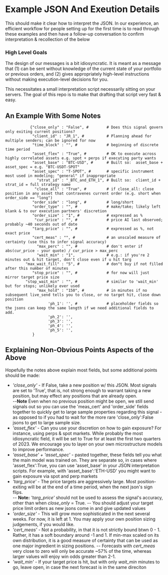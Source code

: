 # Example JSON And Exeution Details

This should make it clear how to interpret the JSON.  In our experience, an efficient workflow for people setting up for the first time is to read through these examples and then have a follow-up conversation to confirm interpretation & recollection of the below

### High Level Goals

The design of our messages is a bit idiosyncratic.  It is meant as a message that (1) can be sent without knowledge of the current state of your portfolio or previous orders, and (2) gives appropriately high-level instructions without making execution-level decisions for you.  

This necessitates a small interpretation script necessarily sitting on your servers.  The goal of this repo is to make that drafting that script very fast & easy.

## An Example With Some Notes

```
           {"close_only" : "False", #        # Does this signal govern only exiting current positions?
            "client_id" : "JR_1", #          # Planning ahead for multiple senders; can be ignored for now
            "time_block" : "", #             # beginning of discrete time period  
            "asset_flex" : "True", #         # OK to execute across highly correlated assets e.g. spot + perps if executing party wants
            "asset_base" : "BTC-USD", #      # Built so:  asset_base + asset_spec = e.g. "BTC-USDT-SPOT" 
            "asset_spec" : "T-SPOT", #       # specific instrument most used in modeling; "general" if inappropriate
              "strat_id" : "_BTC_and_ETH_1", # Built so:  client_id + strat_id = full strategy name 
             "close_all" : "True", #         # if close_all: close position in any asset that contravenes current order (e.g. short when order_side == "long")     
            "order_side" : "long", #         # long/short 
            "order_type" : "", #             # make/take; likely left blank & to our execution partners' discretion
            "order_size" : "1", #            # expressed as %
             "cur_price" : "", #             # price AI last observed; probably ~40 seconds out of date
            "targ_price" : "", #             # expressed as %, not exact price 
            "cert_meas" : "", #              # an unscaled measure of certainty (use this to infer signal accuracy)  
              "max_perc" : "", #             # don't enter if abs(cur_price - your quote) / cur_price > max_perc
              "wait_min" : "1",              # e.g.: if you're 2 minutes out & hit target, don't close even if u hit targ  
         "max_wait_fill" : "5", #            # don"t buy if not filled after this number of minutes
            "stop_price" : "", #             # for now will just mirror target price size
         "stop_wait_min" : "", #             # similar to 'wait_min' but for stops; unlikely ever used
              "max_hold" : "150", #          # in minutes if no subsequent live_send tells you to close, or no target hit, close down position
                   'ph_1': '', #             # placeholder fields so the jsons can keep the same length if we need additional fields to add.
                   'ph_2': '',
                   'ph_3': '',
                   'ph_4': '',
                   'ph_5': '',
            }
```

## Explaining Non-Obvious Points Aspects of the Above

Hopefully the notes above explain most fields, but some additional points should be made:

- *'close_only'* - If False, take a new position w/ this JSON.  Most signals are set to 'True', that is, not strong enough to warrant taking a new position, but may effect any positions that are already open.  
--**Note**  Even when no previous position might be open, we still send signals out so you can use the 'meas_cert' and 'order_side' fields together to quickly get to large sample properties regarding this signal - as opposed to if you had to wait for the more rare 'close_only':False jsons to get to large sample size.  
- *'asset_flex'* - Can you use your discretion on how to gain exposure?  For instance, using perps & spot markets.  While probably the most idiosyncratic field, it will be set to True for at least the first two quarters of 2023.  We encourage you to layer on your own microstructure models to improve performance.  
- *'asset_base' + 'asset_spec'* - pasted together, these fields tell you what the main model was trained on.  They are separate so, in cases where 'asset_flex':True, you can use 'asset_base' in your JSON interpretation scripts.  For example, with 'asset_base':'ETH-USD' you might want to gain exposure via spot and perp markets   
- *'targ_price'* - The price targets are aggressively large.  Most position-exiting will be at the end of a time period, when the next json's sign flips.  
--  **Note:** *'targ_price'* should not be used to assess the signal's accuracy, other than when *close_only* = True.
-- You should adjust your target price limit orders as new jsons come in and give updated values 
- *'order_size'* - This will grow more sophisticated in the next several weeks.  For now, it is left at 1.  You may apply your own position sizing judgements, if you would like.  
- *'cert_meas'* - Not a probability, in that it is not strictly bound btwn 0 - 1.  Rather, it has a soft boundary around -1 and 1.  If min-max scaled on its own distribution, it is a good measure of certainty that can be used as one major ingredient in sizing positions.
-- Forecasts with *cert_meas* very close to zero will only be accurate ~57% of the time, whereas larger values will enjoy win odds greater than 2-1.   
- *'wait_min'* - If your target price is hit, but with only *wait_min* minutes to go, leave open, in case the next forecast is in the same direciton
















